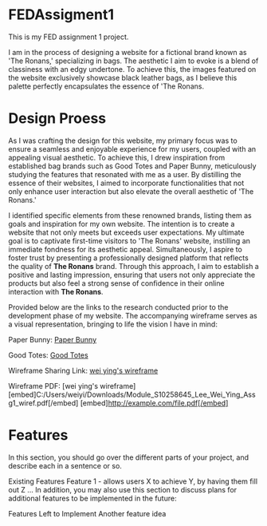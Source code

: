 # FEDAssigment1
This is my FED assignment 1 project. 

I am in the process of designing a website for a fictional brand known as 'The Ronans,' specializing in bags. The aesthetic I aim to evoke is a blend of classiness with an edgy undertone. To achieve this, the images featured on the website exclusively showcase black leather bags, as I believe this palette perfectly encapsulates the essence of 'The Ronans.
# Design Proess
As I was crafting the design for this website, my primary focus was to ensure a seamless and enjoyable experience for my users, coupled with an appealing visual aesthetic. To achieve this, I drew inspiration from established bag brands such as Good Totes and Paper Bunny, meticulously studying the features that resonated with me as a user. By distilling the essence of their websites, I aimed to incorporate functionalities that not only enhance user interaction but also elevate the overall aesthetic of 'The Ronans.'

I identified specific elements from these renowned brands, listing them as goals and inspiration for my own website. The intention is to create a website that not only meets but exceeds user expectations. My ultimate goal is to captivate first-time visitors to 'The Ronans' website, instilling an immediate fondness for its aesthetic appeal. Simultaneously, I aspire to foster trust by presenting a professionally designed platform that reflects the quality of **The Ronans** brand. Through this approach, I aim to establish a positive and lasting impression, ensuring that users not only appreciate the products but also feel a strong sense of confidence in their online interaction with **The Ronans**.

Provided below are the links to the research conducted prior to the development phase of my website. The accompanying wireframe serves as a visual representation, bringing to life the vision I have in mind:

Paper Bunny:
[Paper Bunny](https://thepaperbunny.com/)

Good Totes:
[Good Totes](https://goodtotes.co/)

Wireframe Sharing Link:
[wei ying's wireframe](https://www.figma.com/file/TBl6ljK5zVuPtn56uk57Tq/Module_S10258645_Lee_Wei_Ying_Assg1_wiref?type=design&node-id=0%3A1&mode=design&t=5yIWJJLVONeaJbl4-1)

Wireframe PDF:
[wei ying's wireframe][embed]C:/Users/weiyi/Downloads/Module_S10258645_Lee_Wei_Ying_Assg1_wiref.pdf[/embed]
[embed]http://example.com/file.pdf[/embed]

# Features
In this section, you should go over the different parts of your project, and describe each in a sentence or so.

Existing Features
Feature 1 - allows users X to achieve Y, by having them fill out Z
...
In addition, you may also use this section to discuss plans for additional features to be implemented in the future:

Features Left to Implement
Another feature idea
